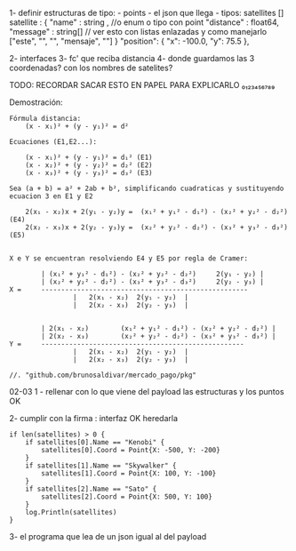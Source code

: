
1- definir estructuras de tipo:
	- points
	- el json que llega
	- tipos:
		satellites []
		satellite : {
			"name"		: string , //o enum o tipo con point
			"distance"	: float64,
			"message"	: string[] // ver esto con listas enlazadas y como manejarlo ["este", "", "", "mensaje", ""]
		}
		"position": {
			"x": -100.0,
			"y": 75.5
		},

2- interfaces
3- fc' que reciba distancia
4- donde guardamos las 3 coordenadas? con los nombres de satelites?

 TODO:  RECORDAR SACAR ESTO EN PAPEL PARA EXPLICARLO
₀₁₂₃₄₅₆₇₈₉

Demostración:

	Fórmula distancia:
		(x - x₁)² + (y - y₁)² = d²

	Ecuaciones (E1,E2...):

		(x - x₁)² + (y - y₁)² = d₁² (E1)
		(x - x₂)² + (y - y₂)² = d₂² (E2)
		(x - x₃)² + (y - y₃)² = d₃² (E3)

	Sea (a + b) = a² + 2ab + b², simplificando cuadraticas y sustituyendo ecuacion 3 en E1 y E2

		2(x₁ - x₂)x + 2(y₁ - y₂)y =  (x₁² + y₁² - d₁²) - (x₂² + y₂² - d₂²) 	(E4)
		2(x₂ - x₃)x + 2(y₂ - y₃)y =  (x₂² + y₂² - d₂²) - (x₃² + y₃² - d₃²)  (E5)


	X e Y se encuentran resolviendo E4 y E5 por regla de Cramer:

	 		| (x₁² + y₁² - d₁²) - (x₂² + y₂² - d₂²)		2(y₁ - y₂) |
			| (x₂² + y₂² - d₂²) - (x₃² + y₃² - d₃²)		2(y₂ - y₃) |
	X =		----------------------------------------------------
					|	2(x₁ - x₂)	2(y₁ - y₂)	|
					|	2(x₂ - x₃)	2(y₂ - y₃)	|


	 		| 2(x₁ - x₂)		(x₁² + y₁² - d₁²) - (x₂² + y₂² - d₂²) |
			| 2(x₂ - x₃)		(x₂² + y₂² - d₂²) - (x₃² + y₃² - d₃²) |
	Y =		---------------------------------------------------
					|	2(x₁ - x₂)	2(y₁ - y₂)	|
					|	2(x₂ - x₃)	2(y₂ - y₃)	|

	//. "github.com/brunosaldivar/mercado_pago/pkg"

02-03
1 - rellenar con lo que viene del payload las estructuras y los puntos OK

2- cumplir con la firma :
	interfaz OK
	heredarla

	if len(satellites) > 0 {
		if satellites[0].Name == "Kenobi" {
			satellites[0].Coord = Point{X: -500, Y: -200}
		}
		if satellites[1].Name == "Skywalker" {
			satellites[1].Coord = Point{X: 100, Y: -100}
		}
		if satellites[2].Name == "Sato" {
			satellites[2].Coord = Point{X: 500, Y: 100}
		}
		log.Println(satellites)
	}

3- el programa que lea de un json igual al del payload